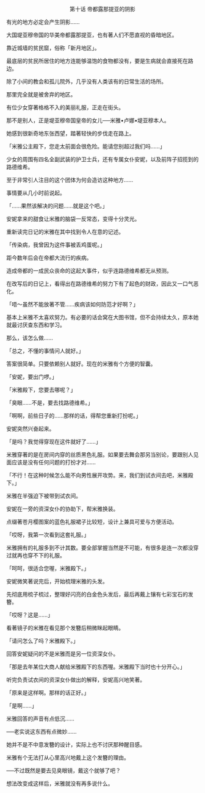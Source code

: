 <p align="center">第十话 帝都露那提亚的阴影</p>

有光的地方必定会产生阴影……

大国堤亚穆帝国的华美帝都露那提亚，也有著人们不愿直视的昏暗地区。

靠近城墙的贫民窟，俗称「新月地区」。

最底层的贫民所居住的地方连能够温饱的食物都没有，要是生病就会直接死在路边。

除了小间的教会和孤儿院外，几乎没有人类该有的日常生活的场所。

那里完全就是被舍弃的地区。

有位少女穿著格格不入的美丽礼服，正走在街头。

那不是别人，正是堤亚穆帝国皇帝的女儿──米雅•卢娜•堤亚穆本人。

她感到很新奇地东张西望，踏著轻快的步伐走在路上。

「米雅公主殿下，您走太前面会很危险。能请您别超过我们吗……」

少女的周围有四名全副武装的护卫士兵，还有专属女仆安妮，以及前阵子招揽到的路德维希。

至于非常引人注目的这个团体为何会造访这种地方……

事情要从几小时前说起。

「……果然该解决的问题……就是这个吧。」

安妮拿来的甜食让米雅的脑袋一反常态，变得十分灵光。

重新读完日记的米雅在其中找到令人在意的记述。

「传染病，我曾因为这件事被丢鸡蛋呢。」

距今数年后会在帝都大流行的疾病。

造成帝都的一成民众丧命的这起大事件，似乎连路德维希都无从预测。

在改写后的日记上，看得出在路德维希的努力下有了起色的财政，因此又一口气恶化。

「唔～虽然不能放著不管……疾病该如何防范才好啊？」

基本上米雅不太喜欢努力。有必要的话会窝在大图书馆，但不会持续太久，原本她就最讨厌查东西和学习。

那么，该怎么做……

「总之，不懂的事情问人就好。」

答案很简单。只要依赖别人就好。现在的米雅有个方便的智囊。

「安妮，要出门啰。」

「米雅殿下，您要去哪呢？」

「臭眼……不是，要去找路德维希。」

「啊啊，前些日子的……那样的话，得帮您重新打扮呢。」

安妮突然兴奋起来。

「是吗？我觉得穿现在这件就好了……」

米雅穿著的是在房间内穿的丝质黑色礼服。如果要去舞会那另当别论，要跟别人见面应该是没有任何问题的打扮才对……

「不行！在这种时候怎么能不向男性展开攻势。来，我们到试衣间去吧，米雅殿下。」

米雅在半强迫下被带到试衣间。

安妮在一旁的资深女仆的协助下，帮米雅换装。

点缀著苍月樱图案的蓝色礼服裙子比较短，设计上兼具可爱与方便活动。

「哎呀，我第一次看到这套礼服。」

米雅拥有的礼服多到不计其数。要全部掌握当然是不可能，有很多是连一次都没穿过就再也穿不下的礼服。

「呵呵，很适合您喔，米雅殿下。」

安妮微笑著说完后，开始梳理米雅的头发。

先彻底用梳子梳过，整理好闪亮的白金色头发后，最后再戴上镶有七彩宝石的发簪。

「哎呀？这是……」

看著镜子的米雅在看见那个发簪后稍微眯起眼睛。

「请问怎么了吗？米雅殿下。」

回答安妮疑问的不是米雅而是另一位资深女仆。

「那是去年某位大商人献给米雅殿下的东西喔。米雅殿下当时也十分开心。」

听完负责试衣间的资深女仆做出的解释，安妮高兴地笑著。

「原来是这样啊。那样的话正好。」

「是啊……」

米雅回答的声音有点低沉……

──老实说这东西有点微妙……

她并不是不中意发簪的设计，实际上也不讨厌那种醒目感。

米雅有个无法打从心里高兴地戴上这个发簪的理由。

──不过既然是要去见臭眼镜，戴这个就够了吧？

想法改变成这样后，米雅就没有再多说什么。

